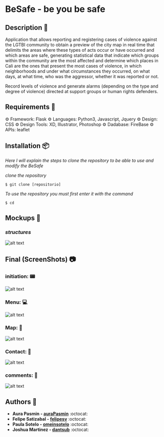 # BeSafe - be you be safe

## Description 📜

Application that allows reporting and registering cases of violence against the LGTBI community to obtain a preview of the city map in real time that delimits the areas where these types of acts occur or have occurred and which areas are safe, generating statistical data that indicate which groups within the community are the most affected and determine which places in Cali are the ones that present the most cases of violence, in which neighborhoods and under what circumstances they occurred, on what days, at what time, who was the aggressor, whether it was reported or not.

Record levels of violence and generate alarms (depending on the type and degree of violence) directed at support groups or human rights defenders.

## Requirements :pencil:


⚙ Framework: Flask
⚙ Languages: Python3, Javascript, Jquery
⚙ Design: CSS
⚙ Design Tools: XD, Illustrator, Photoshop
⚙ Dadabase: FireBase
⚙ APIs: leaflet 


## Installation :package:

_Here I will explain the steps to clone the repository to be able to use and modify the BeSafe_

_clone the repository_

```
$ git clone [repositorio]
```

_To use the repository you must first enter it with the command_

```
$ cd
```

## Mockups :notebook:

### _structures_
![alt text](https://imgur.com/a/Yua1sCx)


## Final (ScreenShots) :camera:

### initiation: 📟

![alt text](https://ibb.co/HpcLF7Q)

### Menu: 💻

![alt text](https://ibb.co/3B4fdGz)

### Map: 📍

![alt text](https://ibb.co/Hh2qj8k)

### Contact: 📱

![alt text](https://ibb.co/Y3mZy3V)

### comments: 📨

![alt text](https://ibb.co/zXd3VdB)


## Authors 📜

* **Aura Pasmin - [auraPasmin](https://github.com/auraPasmin)** :octocat:
* **Felipe Satizabal - [felipesv](https://github.com/felipesv/)** :octocat:
* **Paula Sotelo - [omeinsotelo](https://github.com/omeinsotelo)** :octocat:
* **Joshua Martinez - [dantsub](https://github.com/dantsub)** :octocat:
